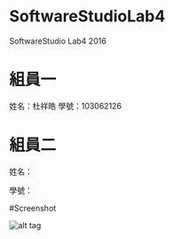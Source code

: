 # SoftwareStudioLab4
SoftwareStudio Lab4 2016

# 組員一

姓名：杜祥皓
學號：103062126

# 組員二

姓名：

學號：

#Screenshot

![alt tag](/csc.png)
